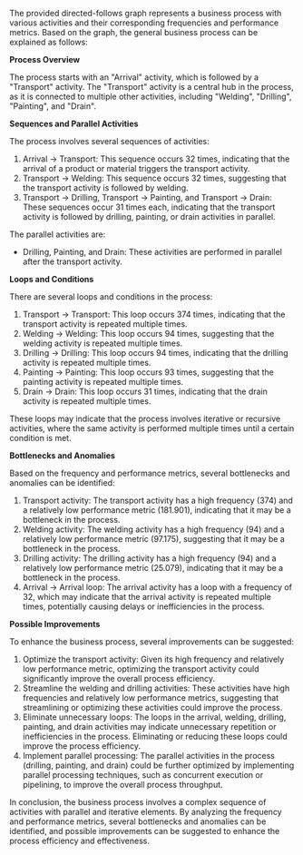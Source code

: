 The provided directed-follows graph represents a business process with various activities and their corresponding frequencies and performance metrics. Based on the graph, the general business process can be explained as follows:

**Process Overview**

The process starts with an "Arrival" activity, which is followed by a "Transport" activity. The "Transport" activity is a central hub in the process, as it is connected to multiple other activities, including "Welding", "Drilling", "Painting", and "Drain".

**Sequences and Parallel Activities**

The process involves several sequences of activities:

1. Arrival -> Transport: This sequence occurs 32 times, indicating that the arrival of a product or material triggers the transport activity.
2. Transport -> Welding: This sequence occurs 32 times, suggesting that the transport activity is followed by welding.
3. Transport -> Drilling, Transport -> Painting, and Transport -> Drain: These sequences occur 31 times each, indicating that the transport activity is followed by drilling, painting, or drain activities in parallel.

The parallel activities are:

* Drilling, Painting, and Drain: These activities are performed in parallel after the transport activity.

**Loops and Conditions**

There are several loops and conditions in the process:

1. Transport -> Transport: This loop occurs 374 times, indicating that the transport activity is repeated multiple times.
2. Welding -> Welding: This loop occurs 94 times, suggesting that the welding activity is repeated multiple times.
3. Drilling -> Drilling: This loop occurs 94 times, indicating that the drilling activity is repeated multiple times.
4. Painting -> Painting: This loop occurs 93 times, suggesting that the painting activity is repeated multiple times.
5. Drain -> Drain: This loop occurs 31 times, indicating that the drain activity is repeated multiple times.

These loops may indicate that the process involves iterative or recursive activities, where the same activity is performed multiple times until a certain condition is met.

**Bottlenecks and Anomalies**

Based on the frequency and performance metrics, several bottlenecks and anomalies can be identified:

1. Transport activity: The transport activity has a high frequency (374) and a relatively low performance metric (181.901), indicating that it may be a bottleneck in the process.
2. Welding activity: The welding activity has a high frequency (94) and a relatively low performance metric (97.175), suggesting that it may be a bottleneck in the process.
3. Drilling activity: The drilling activity has a high frequency (94) and a relatively low performance metric (25.079), indicating that it may be a bottleneck in the process.
4. Arrival -> Arrival loop: The arrival activity has a loop with a frequency of 32, which may indicate that the arrival activity is repeated multiple times, potentially causing delays or inefficiencies in the process.

**Possible Improvements**

To enhance the business process, several improvements can be suggested:

1. Optimize the transport activity: Given its high frequency and relatively low performance metric, optimizing the transport activity could significantly improve the overall process efficiency.
2. Streamline the welding and drilling activities: These activities have high frequencies and relatively low performance metrics, suggesting that streamlining or optimizing these activities could improve the process.
3. Eliminate unnecessary loops: The loops in the arrival, welding, drilling, painting, and drain activities may indicate unnecessary repetition or inefficiencies in the process. Eliminating or reducing these loops could improve the process efficiency.
4. Implement parallel processing: The parallel activities in the process (drilling, painting, and drain) could be further optimized by implementing parallel processing techniques, such as concurrent execution or pipelining, to improve the overall process throughput.

In conclusion, the business process involves a complex sequence of activities with parallel and iterative elements. By analyzing the frequency and performance metrics, several bottlenecks and anomalies can be identified, and possible improvements can be suggested to enhance the process efficiency and effectiveness.